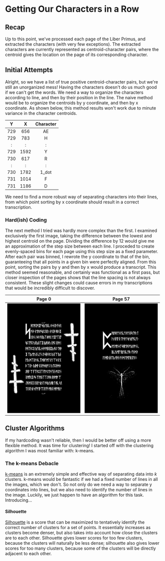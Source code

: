 # Getting Our Characters in a Row

## Recap

Up to this point, we've processed each page of the Liber Primus, and extracted the characters (with very few exceptions). The extracted characters are currently represented as centroid-character pairs, where the centroid gives the location on the page of its corresponding character.

## Initial Attempts

Alright, so we have a list of true positive centroid-character pairs, but we're still an unorganized mess! Having the characters doesn't do us much good if we can't get the words. We need a way to organize the characters according to line, and then by their position in the line. The naive method would be to organize the centroids by y coordinate, and then by x coordinate. As shown below, this method results won't work due to minute variance in the character centroids. 

|  Y  |  X  | Character |
|:---:|:---:|:---------:|
 729|  656| AE 
 729|  783| H 
 :|  :| :
 729| 1592| Y
 730|  617| R 
 :| :| :
 730| 1782| 1_dot
 731| 1014| F
 731| 1186| D

We need to find a more robust way of separating characters into their lines, from which point sorting by x coordinate should result in a correct transcription.

### Hard(ish) Coding

The next method I tried was hardly more complex than the first. I examined exclusively the first image, taking the difference between the lowest and highest centroid on the page. Dividing the difference by 12 would give me an approximation of the step size between each line. I proceded to create evenly-spaced bins for each page using this step size as a fixed parameter. After each pair was binned, I rewrote the y coordinate to that of the bin, guaranteeing that all points in a given bin were perfectly aligned. From this point, sorting the pairs by y and then by x would produce a transcript. This method seemed reasonable, and certainly was functional as a first pass, but closer inspection of the pages shows that the line spacing is not always consistent. These slight changes could cause errors in my transcriptions that would be incredibly difficult to discover.

 Page 0 | Page 57
:------:|:-------:
![page 0](https://raw.githubusercontent.com/ralphatobe/cicada-3301/master/docs/img/0_original.png "Page 0") | ![page 57](https://raw.githubusercontent.com/ralphatobe/cicada-3301/master/docs/img/57_original.png "Page 57")

## Cluster Algorithms

If my hardcoding wasn't reliable, then I would be better off using a more flexible method. It was time for clustering! I started off with the clustering algorithm I was most familiar with: k-means.

### The k-means Debacle

[k-means](https://en.wikipedia.org/wiki/K-means_clustering) is an extremely simple and effective way of separating data into *k* clusters. k-means would be fantastic if we had a fixed number of lines in all the images, which we don't. So not only do we need a way to separate y coordinates into lines, but we also need to identify the number of lines in the image. Luckily, we just happen to have an algorithm for this task. Introducing...

#### Silhouette

[Silhouette](https://en.wikipedia.org/wiki/Silhouette_(clustering)) is a score that can be maximized to tentatively identify the correct number of clusters for a set of points. It essentially increases as clusters become denser, but also takes into account how close the clusters are to each other. Silhouette gives lower scores for too few clusters, because the clusters will naturally be less dense; silhouette also gives lower scores for too many clusters, because some of the clusters will be directly adjacent to each other.

